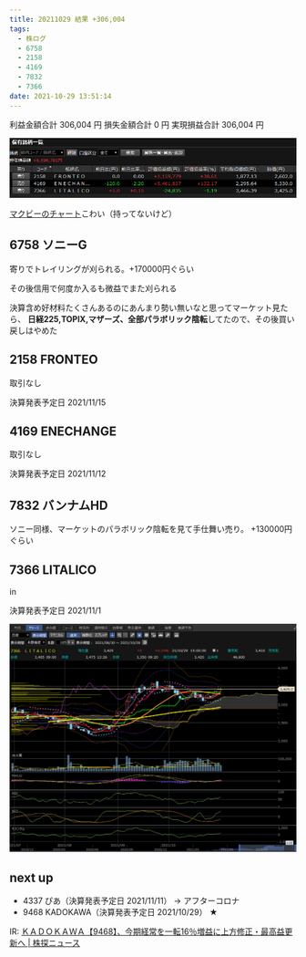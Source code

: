 ```yaml
---
title: 20211029 結果 +306,004
tags:
  - 株ログ
  - 6758
  - 2158
  - 4169
  - 7832
  - 7366
date: 2021-10-29 13:51:14
---
```


利益金額合計 306,004 円
損失金額合計 0 円
実現損益合計 306,004 円

![i](/kab/img/20211029000.png)

[マクビーのチャート](/kab/img/20211029009.png)こわい（持ってないけど）

## 6758 ソニーG

寄りでトレイリングが刈られる。+170000円ぐらい

その後信用で何度か入るも微益でまた刈られる

決算含め好材料たくさんあるのにあんまり勢い無いなと思ってマーケット見たら、 **日経225,TOPIX,マザーズ、全部パラボリック陰転**してたので、その後買い戻しはやめた

## 2158 FRONTEO

取引なし

決算発表予定日 2021/11/15

## 4169 ENECHANGE

取引なし

決算発表予定日 2021/11/12

## 7832 バンナムHD

ソニー同様、マーケットのパラボリック陰転を見て手仕舞い売り。 +130000円ぐらい

## 7366 LITALICO

in

決算発表予定日 2021/11/1

![i](/kab/img/20211029001.png)

## next up

- 4337 ぴあ（決算発表予定日 2021/11/11） → アフターコロナ
- 9468 KADOKAWA（決算発表予定日 2021/10/29） ★

IR: [ＫＡＤＯＫＡＷＡ【9468】、今期経常を一転16％増益に上方修正・最高益更新へ | 株探ニュース](https://kabutan.jp/stock/news?code=9468&b=k202110290440)
